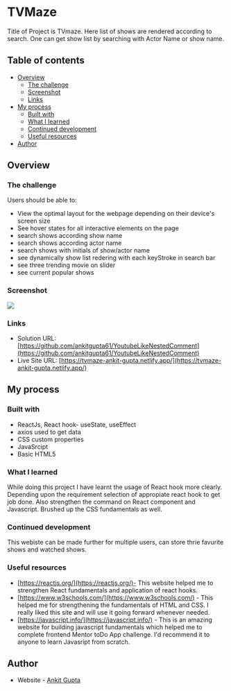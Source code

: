 # TVMaze

Title of Project is TVmaze. Here list of shows are rendered according to search. One can get show list by searching with Actor Name or show name.

## Table of contents

- [Overview](#overview)
  - [The challenge](#the-challenge)
  - [Screenshot](#screenshot)
  - [Links](#links)
- [My process](#my-process)
  - [Built with](#built-with)
  - [What I learned](#what-i-learned)
  - [Continued development](#continued-development)
  - [Useful resources](#useful-resources)
- [Author](#author)



## Overview

### The challenge

Users should be able to:

- View the optimal layout for the webpage depending on their device's screen size
- See hover states for all interactive elements on the page
- search shows according show name
- search shows according actor name
- search shows with initials of show/actor name
- see dynamically show list redering with each keyStroke in search bar
- see three trending movie on slider
- see current popular shows

### Screenshot

![](.images/screenshot.png)


### Links

- Solution URL: [https://github.com/ankitgupta61/YoutubeLikeNestedComment](https://github.com/ankitgupta61/YoutubeLikeNestedComment)
- Live Site URL: [https://tvmaze-ankit-gupta.netlify.app/](https://tvmaze-ankit-gupta.netlify.app/)

## My process

### Built with

- ReactJs, React hook- useState, useEffect
- axios used to get data
- CSS custom properties
- JavaSrcipt 
- Basic HTML5

### What I learned

While doing this project I have learnt the usage of React hook more clearly. Depending upon the requirement selection of appropiate react hook to get job done. Also strengthen the command on React component and Javascript. Brushed up the CSS fundamentals as well.


### Continued development

This webiste can be made further for multiple users, can store thrie favurite shows and watched shows.


### Useful resources
- [https://reactjs.org/](https://reactjs.org/)- This website helped me to strengthen React fundamentals and application of react hooks.
- [https://www.w3schools.com/](https://www.w3schools.com/) - This helped me for strengthening the fundamentals of HTML and CSS. I really liked this site and will use it going forward whenever needed. 
- [https://javascript.info/](https://javascript.info/) - This is an amazing website for building javascript fundamentals which helped me to complete frontend Mentor toDo App challenge. I'd recommend it to anyone to learn Javasript from scratch.



## Author

- Website - [Ankit Gupta](https://www.linkedin.com/in/ankitgupta3093/)
